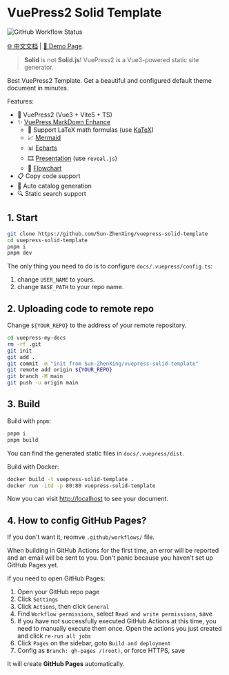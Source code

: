 # VuePress2 Solid Template

![GitHub Workflow Status](https://img.shields.io/github/actions/workflow/status/Sun-ZhenXing/vuepress-solid-template/deploy-docs.yml?branch=main)

[🌐 中文文档](./README.zh.md) | [🚀 Demo Page](https://blog.alexsun.top/vuepress-solid-template/).

> **Solid** is not **Solid.js**! VuePress2 is a Vue3-powered static site generator.

Best VuePress2 Template. Get a beautiful and configured default theme document in minutes.

Features:

- 🎉 VuePress2 (Vue3 + Vite5 + TS)
- ✨ [VuePress MarkDown Enhance](https://vuepress-theme-hope.github.io/v2/md-enhance/)
  - 📖 Support LaTeX math formulas (use [KaTeX](https://katex.org/))
  - 📈 [Mermaid](https://theme-hope.vuejs.press/guide/markdown/mermaid.html)
  - 📊 [Echarts](https://theme-hope.vuejs.press/guide/markdown/echarts.html)
  - 🎞️ [Presentation](https://theme-hope.vuejs.press/guide/markdown/revealjs.html) (use `reveal.js`)
  - 📐 [Flowchart](https://theme-hope.vuejs.press/guide/markdown/flowchart.html)
- 📋 Copy code support
- 📜 Auto catalog generation
- 🔍 Static search support

## 1. Start

```bash
git clone https://github.com/Sun-ZhenXing/vuepress-solid-template
cd vuepress-solid-template
pnpm i
pnpm dev
```

The only thing you need to do is to configure `docs/.vuepress/config.ts`:

1. change `USER_NAME` to yours.
2. change `BASE_PATH` to your repo name.

## 2. Uploading code to remote repo

Change `${YOUR_REPO}` to the address of your remote repository.

```bash
cd vuepress-my-docs
rm -rf .git
git init
git add .
git commit -m "init from Sun-ZhenXing/vuepress-solid-template"
git remote add origin ${YOUR_REPO}
git branch -M main
git push -u origin main
```

## 3. Build

Build with `pnpm`:

```bash
pnpm i
pnpm build
```

You can find the generated static files in `docs/.vuepress/dist`.

Build with Docker:

```bash
docker build -t vuepress-solid-template .
docker run -itd -p 80:80 vuepress-solid-template
```

Now you can visit <http://localhost> to see your document.

## 4. How to config GitHub Pages?

If you don't want it, reomve `.github/workflows/` file.

When building in GitHub Actions for the first time, an error will be reported and an email will be sent to you. Don't panic because you haven't set up GitHub Pages yet.

If you need to open GitHub Pages:

1. Open your GitHub repo page
2. Click `Settings`
3. Click `Actions`, then click `General`
4. Find `Workflow permissions`, select `Read and write permissions`, save
5. If you have not successfully executed GitHub Actions at this time, you need to manually execute them once. Open the actions you just created and click `re-run all jobs`
6. Click `Pages` on the sidebar, goto `Build and deployment`
7. Config as `Branch: gh-pages /(root)`, or force HTTPS, save

It will create **GitHub Pages** automatically.
